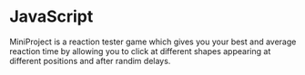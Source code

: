 # JavaScript


MiniProject is a reaction tester game which gives you your best and average reaction time by allowing you to click at different shapes appearing at different positions and after randim delays.
